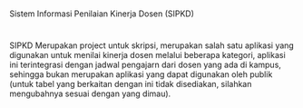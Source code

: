 #
Sistem Informasi Penilaian Kinerja Dosen (SIPKD)
#

SIPKD Merupakan project untuk skripsi, merupakan salah satu aplikasi yang digunakan untuk menilai kinerja dosen melalui beberapa kategori, aplikasi ini terintegrasi dengan jadwal pengajarn dari dosen yang ada di kampus, sehingga bukan merupakan aplikasi yang dapat digunakan oleh publik (untuk tabel yang berkaitan dengan ini tidak disediakan, silahkan mengubahnya sesuai dengan yang dimau).
